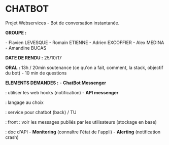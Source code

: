 # CHATBOT
Projet Webservices - Bot de conversation instantanée.

<p><B>GROUPE :</B> 
<p>- Flavien LEVESQUE
- Romain ETIENNE
- Adrien EXCOFFIER
- Alex MEDINA
- Amandine BUCAS
</p>
</p>

<p><B>DATE DE RENDU :</B>
25/10/17</p>

<p><B>ORAL :</B> 
13h / 20min soutenance (ce qu'on a fait, comment, la stack, objectif du bot) - 10 min de questions</p>

<p><B>ELEMENTS DEMANDES :</B> 
- <B>ChatBot Messenger</B>
	 <p> : utiliser les web hooks (notification)
- <B>API messenger</B>
	 <p> : langage au choix
	 <p> : service pour chatbot (back) / TU
	 <p> : front : voir les messages publiés par les utilisateurs (stockage en base)
	 <p> : doc d'API
- <B>Monitoring</B> (connaître l'état de l'appli)
- <B>Alerting</B> (notification crash)</p>
